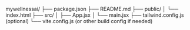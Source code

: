 mywellnessai/
├── package.json
├── README.md
├── public/
│   └── index.html
├── src/
│   ├── App.jsx
│   └── main.jsx
├── tailwind.config.js (optional)
└── vite.config.js (or other build config if needed)